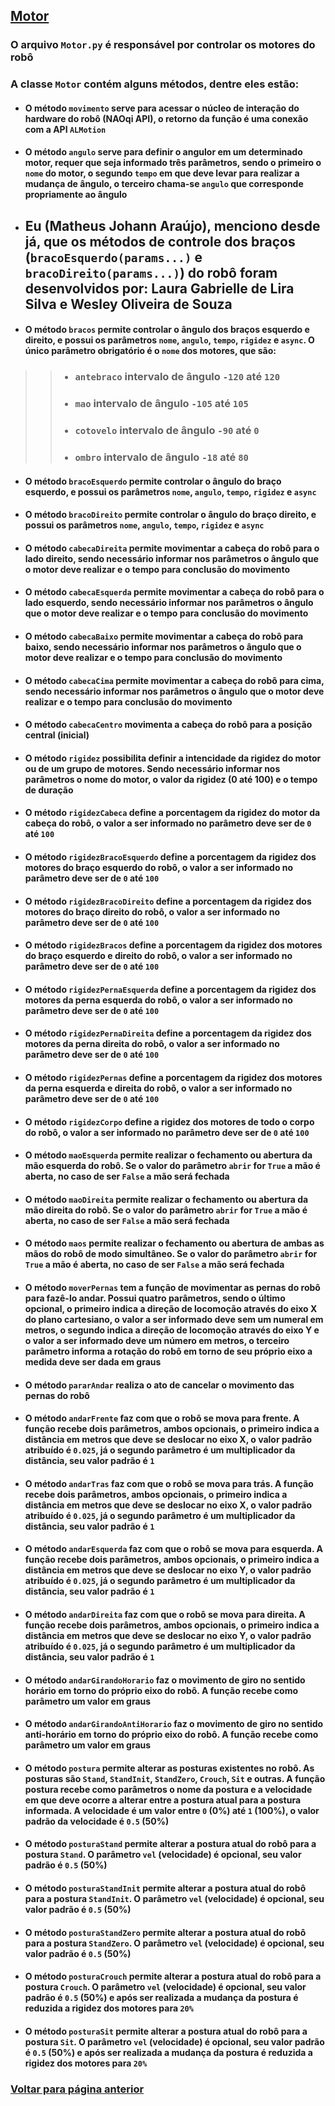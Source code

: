 ## [Motor](./README.md#Motor)

### O arquivo `Motor.py` é responsável por controlar os motores do robô

### A classe `Motor` contém alguns métodos, dentre eles estão: 

* #### O método `movimento` serve para acessar o núcleo de interação do hardware do robô (NAOqi API), o retorno da função é uma conexão com a API `ALMotion`

* #### O método `angulo` serve para definir o angulor em um determinado motor, requer que seja informado três parâmetros, sendo o primeiro o `nome` do motor, o segundo `tempo` em que deve levar para realizar a mudança de ângulo, o terceiro chama-se `angulo` que corresponde propriamente ao ângulo

* ## Eu (Matheus Johann Araújo), menciono desde já, que os métodos de controle dos braços (**`bracoEsquerdo(params...)` e `bracoDireito(params...)`**) do robô foram desenvolvidos por: Laura Gabrielle de Lira Silva e Wesley Oliveira de Souza

* #### O método `bracos` permite controlar o ângulo dos braços esquerdo e direito, e possui os parâmetros `nome`, `angulo`, `tempo`, `rigidez` e `async`. O único parâmetro obrigatório é o `nome` dos motores, que são:

>> * ### `antebraco` intervalo de ângulo `-120` até `120`
>> * ### `mao` intervalo de ângulo `-105` até `105`
>> * ### `cotovelo` intervalo de ângulo `-90` até `0`
>> * ### `ombro` intervalo de ângulo `-18` até `80`

* #### O método `bracoEsquerdo` permite controlar o ângulo do braço esquerdo, e possui os parâmetros `nome`, `angulo`, `tempo`, `rigidez` e `async`

* #### O método `bracoDireito` permite controlar o ângulo do braço direito, e possui os parâmetros `nome`, `angulo`, `tempo`, `rigidez` e `async`

* #### O método `cabecaDireita` permite movimentar a cabeça do robô para o lado direito, sendo necessário informar nos parâmetros o ângulo que o motor deve realizar e o tempo para conclusão do movimento

* #### O método `cabecaEsquerda` permite movimentar a cabeça do robô para o lado esquerdo, sendo necessário informar nos parâmetros o ângulo que o motor deve realizar e o tempo para conclusão do movimento

* #### O método `cabecaBaixo` permite movimentar a cabeça do robô para baixo, sendo necessário informar nos parâmetros o ângulo que o motor deve realizar e o tempo para conclusão do movimento

* #### O método `cabecaCima` permite movimentar a cabeça do robô para cima, sendo necessário informar nos parâmetros o ângulo que o motor deve realizar e o tempo para conclusão do movimento

* #### O método `cabecaCentro` movimenta a cabeça do robô para a posição central (inicial)

* #### O método `rigidez` possibilita definir a intencidade da rigidez do motor ou de um grupo de motores. Sendo necessário informar nos parâmetros o nome do motor, o valor da rigidez (0 até 100) e o tempo de duração

* #### O método `rigidezCabeca` define a porcentagem da rigidez do motor da cabeça do robô, o valor a ser informado no parâmetro deve ser de `0` até `100`

* #### O método `rigidezBracoEsquerdo` define a porcentagem da rigidez dos motores do braço esquerdo do robô, o valor a ser informado no parâmetro deve ser de `0` até `100`

* #### O método `rigidezBracoDireito` define a porcentagem da rigidez dos motores do braço direito do robô, o valor a ser informado no parâmetro deve ser de `0` até `100`

* #### O método `rigidezBracos` define a porcentagem da rigidez dos motores do braço esquerdo e direito do robô, o valor a ser informado no parâmetro deve ser de `0` até `100`

* #### O método `rigidezPernaEsquerda` define a porcentagem da rigidez dos motores da perna esquerda do robô, o valor a ser informado no parâmetro deve ser de `0` até `100`

* #### O método `rigidezPernaDireita` define a porcentagem da rigidez dos motores da perna direita do robô, o valor a ser informado no parâmetro deve ser de `0` até `100`

* #### O método `rigidezPernas` define a porcentagem da rigidez dos motores da perna esquerda e direita do robô, o valor a ser informado no parâmetro deve ser de `0` até `100`

* #### O método `rigidezCorpo` define a rigidez dos motores de todo o corpo do robô, o valor a ser informado no parâmetro deve ser de `0` até `100`

* #### O método `maoEsquerda` permite realizar o fechamento ou abertura da mão esquerda do robô. Se o valor do parâmetro `abrir` for `True` a mão é aberta, no caso de ser `False` a mão será fechada

* #### O método `maoDireita` permite realizar o fechamento ou abertura da mão direita do robô. Se o valor do parâmetro `abrir` for `True` a mão é aberta, no caso de ser `False` a mão será fechada

* #### O método `maos` permite realizar o fechamento ou abertura de ambas as mãos do robô de modo simultâneo. Se o valor do parâmetro `abrir` for `True` a mão é aberta, no caso de ser `False` a mão será fechada

* #### O método `moverPernas` tem a função de movimentar as pernas do robô para fazê-lo andar. Possui quatro parâmetros, sendo o último opcional, o primeiro indica a direção de locomoção através do eixo X do plano cartesiano, o valor a ser informado deve sem um numeral em metros, o segundo indica a direção de locomoção através do eixo Y e o valor a ser informado deve um número em metros, o terceiro parâmetro informa a rotação do robô em torno de seu próprio eixo a medida deve ser dada em graus

* #### O método `pararAndar` realiza o ato de cancelar o movimento das pernas do robô

* #### O método `andarFrente` faz com que o robô se mova para frente. A função recebe dois parâmetros, ambos opcionais, o primeiro indica a distância em metros que deve se deslocar no eixo X, o valor padrão atribuído é `0.025`, já o segundo parâmetro é um multiplicador da distância, seu valor padrão é `1`

* #### O método `andarTras` faz com que o robô se mova para trás. A função recebe dois parâmetros, ambos opcionais, o primeiro indica a distância em metros que deve se deslocar no eixo X, o valor padrão atribuído é `0.025`, já o segundo parâmetro é um multiplicador da distância, seu valor padrão é `1`

* #### O método `andarEsquerda` faz com que o robô se mova para esquerda. A função recebe dois parâmetros, ambos opcionais, o primeiro indica a distância em metros que deve se deslocar no eixo Y, o valor padrão atribuído é `0.025`, já o segundo parâmetro é um multiplicador da distância, seu valor padrão é `1`

* #### O método `andarDireita` faz com que o robô se mova para direita. A função recebe dois parâmetros, ambos opcionais, o primeiro indica a distância em metros que deve se deslocar no eixo Y, o valor padrão atribuído é `0.025`, já o segundo parâmetro é um multiplicador da distância, seu valor padrão é `1`

* #### O método `andarGirandoHorario` faz o movimento de giro no sentido horário em torno do próprio eixo do robô. A função recebe como parâmetro um valor em graus

* #### O método `andarGirandoAntiHorario` faz o movimento de giro no sentido anti-horário em torno do próprio eixo do robô. A função recebe como parâmetro um valor em graus

* #### O método `postura` permite alterar as posturas existentes no robô. As posturas são `Stand`, `StandInit`, `StandZero`, `Crouch`, `Sit` e outras. A função postura recebe como parâmetros o nome da postura e a velocidade em que deve ocorre a alterar entre a postura atual para a postura informada. A velocidade é um valor entre `0` (0%) até `1` (100%), o valor padrão da velocidade é `0.5` (50%)

* #### O método `posturaStand` permite alterar a postura atual do robô para a postura `Stand`. O parâmetro `vel` (velocidade) é opcional, seu valor padrão é `0.5` (50%)

* #### O método `posturaStandInit` permite alterar a postura atual do robô para a postura `StandInit`. O parâmetro `vel` (velocidade) é opcional, seu valor padrão é `0.5` (50%)

* #### O método `posturaStandZero` permite alterar a postura atual do robô para a postura `StandZero`. O parâmetro `vel` (velocidade) é opcional, seu valor padrão é `0.5` (50%)

* #### O método `posturaCrouch` permite alterar a postura atual do robô para a postura `Crouch`. O parâmetro `vel` (velocidade) é opcional, seu valor padrão é `0.5` (50%) e após ser realizada a mudança da postura é reduzida a rigidez dos motores para `20%`

* #### O método `posturaSit` permite alterar a postura atual do robô para a postura `Sit`. O parâmetro `vel` (velocidade) é opcional, seu valor padrão é `0.5` (50%) e após ser realizada a mudança da postura é reduzida a rigidez dos motores para `20%`

### [Voltar para página anterior](./README.md#Motor)
